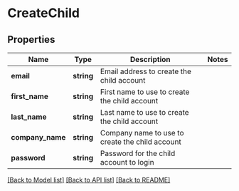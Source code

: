 # CreateChild

## Properties
Name | Type | Description | Notes
------------ | ------------- | ------------- | -------------
**email** | **string** | Email address to create the child account | 
**first_name** | **string** | First name to use to create the child account | 
**last_name** | **string** | Last name to use to create the child account | 
**company_name** | **string** | Company name to use to create the child account | 
**password** | **string** | Password for the child account to login | 

[[Back to Model list]](../README.md#documentation-for-models) [[Back to API list]](../README.md#documentation-for-api-endpoints) [[Back to README]](../README.md)


